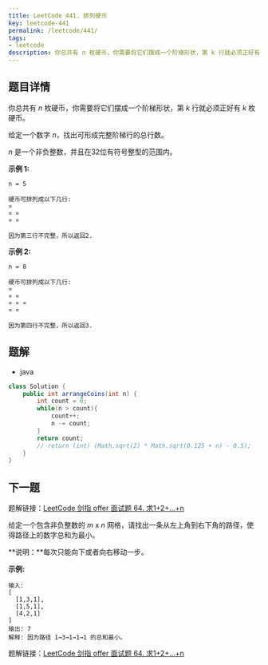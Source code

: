 ```yaml
---
title: LeetCode 441. 排列硬币
key: leetcode-441
permalink: /leetcode/441/
tags:
- leetcode
description: 你总共有 n 枚硬币，你需要将它们摆成一个阶梯形状，第 k 行就必须正好有 k 枚硬币。给定一个数字 n，找出可形成完整阶梯行的总行数。n 是一个非负整数，并且在32位有符号整型的范围内。
---
```


## 题目详情

你总共有 *n* 枚硬币，你需要将它们摆成一个阶梯形状，第 *k* 行就必须正好有 *k* 枚硬币。

给定一个数字 *n*，找出可形成完整阶梯行的总行数。

*n* 是一个非负整数，并且在32位有符号整型的范围内。

**示例 1:**

```
n = 5

硬币可排列成以下几行:
¤
¤ ¤
¤ ¤

因为第三行不完整，所以返回2.
```

<!--more-->

**示例 2:**

```
n = 8

硬币可排列成以下几行:
¤
¤ ¤
¤ ¤ ¤
¤ ¤

因为第四行不完整，所以返回3.
```

## 题解

- java

```java
class Solution {
    public int arrangeCoins(int n) {
        int count = 0;
        while(n > count){
            count++;
            n -= count;
        }
        return count;
        // return (int) (Math.sqrt(2) * Math.sqrt(0.125 + n) - 0.5);
    }
}
```


## 下一题

题解链接：[LeetCode 剑指 offer 面试题 64. 求1+2+…+n](/leetcode/offer/64/)

给定一个包含非负整数的 *m* x *n* 网格，请找出一条从左上角到右下角的路径，使得路径上的数字总和为最小。

**说明：**每次只能向下或者向右移动一步。

**示例:**

```
输入:
[
  [1,3,1],
  [1,5,1],
  [4,2,1]
]
输出: 7
解释: 因为路径 1→3→1→1→1 的总和最小。
```

题解链接：[LeetCode 剑指 offer 面试题 64. 求1+2+…+n](/leetcode/offer/64/)